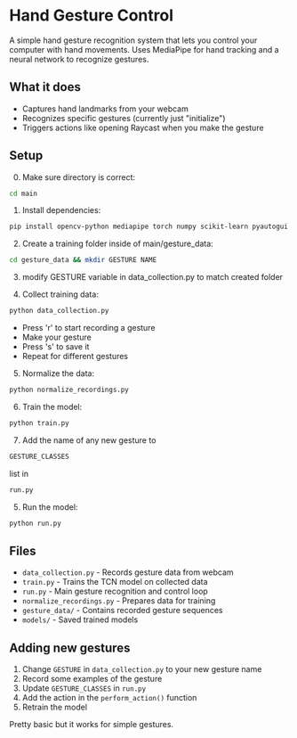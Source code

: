 # Hand Gesture Control

A simple hand gesture recognition system that lets you control your computer with hand movements. Uses MediaPipe for hand tracking and a neural network to recognize gestures.

## What it does

- Captures hand landmarks from your webcam
- Recognizes specific gestures (currently just "initialize")
- Triggers actions like opening Raycast when you make the gesture

## Setup

0. Make sure directory is correct:
```bash
cd main
```

1. Install dependencies:
```bash
pip install opencv-python mediapipe torch numpy scikit-learn pyautogui
```
2. Create a training folder inside of main/gesture_data:
```bash
cd gesture_data && mkdir GESTURE NAME
```

3. modify GESTURE variable in data_collection.py to match created folder

4. Collect training data:
```bash
python data_collection.py
```
- Press 'r' to start recording a gesture
- Make your gesture
- Press 's' to save it
- Repeat for different gestures

5. Normalize the data:
```bash
python normalize_recordings.py
```

6. Train the model:
```bash
python train.py
```

7. Add the name of any new gesture to 
```bash
GESTURE_CLASSES
```
list in
```bash
run.py
```

5. Run the model:
```bash
python run.py
```

## Files

- `data_collection.py` - Records gesture data from webcam
- `train.py` - Trains the TCN model on collected data
- `run.py` - Main gesture recognition and control loop
- `normalize_recordings.py` - Prepares data for training
- `gesture_data/` - Contains recorded gesture sequences
- `models/` - Saved trained models

## Adding new gestures

1. Change `GESTURE` in `data_collection.py` to your new gesture name
2. Record some examples of the gesture
3. Update `GESTURE_CLASSES` in `run.py`
4. Add the action in the `perform_action()` function
5. Retrain the model

Pretty basic but it works for simple gestures.
